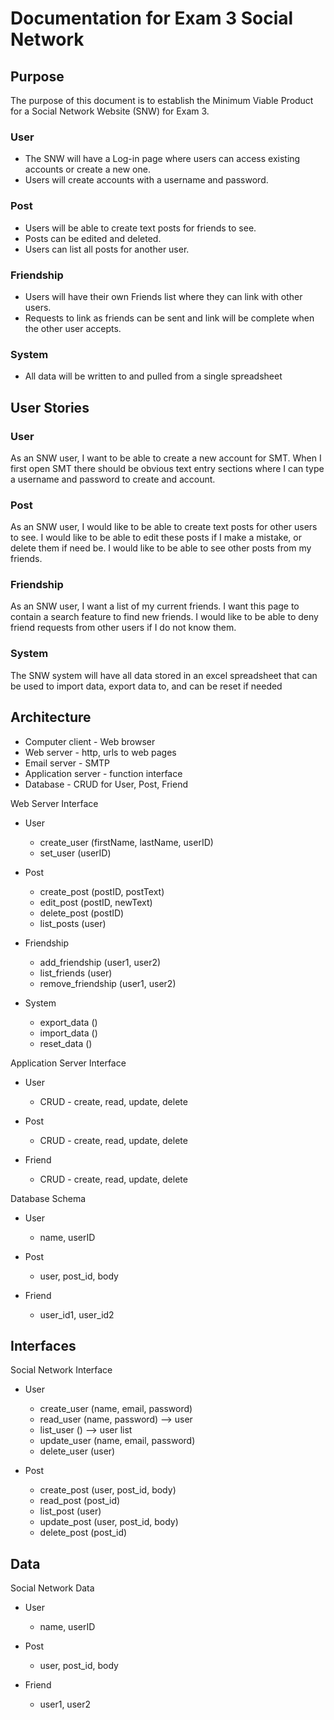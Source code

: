 # Documentation for Exam 3 Social Network

## Purpose

The purpose of this document is to establish the Minimum Viable Product for a Social Network Website (SNW) for Exam 3.

### User
*	The SNW will have a Log-in page where users can access existing accounts or create a new one.
*	Users will create accounts with a username and password.

### Post
*	Users will be able to create text posts for friends to see.
*	Posts can be edited and deleted.
* Users can list all posts for another user.

### Friendship
*	Users will have their own Friends list where they can link with other users.
*	Requests to link as friends can be sent and link will be complete when the other user accepts.

### System
* All data will be written to and pulled from a single spreadsheet


## User Stories

### User

As an SNW user, I want to be able to create a new account for SMT. When I first open SMT there should be obvious text entry sections where I can type a username and password to create and account.

### Post

As an SNW user, I would like to be able to create text posts for other users to see. I would like to be able to edit these posts if I make a mistake, or delete them if need be. I would like to be able to see other posts from my friends.

### Friendship

As an SNW user, I want a list of my current friends. I want this page to contain a search feature to find new friends. I would like to be able to deny friend requests from other users if I do not know them.

### System

The SNW system will have all data stored in an excel spreadsheet that can be used to import data, export data to, and can be reset if needed

## Architecture


* Computer client - Web browser
* Web server - http, urls to web pages
* Email server - SMTP
* Application server - function interface
* Database - CRUD for User, Post, Friend


Web Server Interface

* User
  * create_user (firstName, lastName, userID)
  * set_user (userID)

* Post
  * create_post (postID, postText)
  * edit_post (postID, newText)
  * delete_post (postID)
  * list_posts (user)
  
* Friendship
  * add_friendship (user1, user2)
  * list_friends (user)
  * remove_friendship (user1, user2)
  
* System
  * export_data ()
  * import_data ()
  * reset_data ()

Application Server Interface


* User

	* CRUD - create, read, update, delete
* Post

	* CRUD - create, read, update, delete
* Friend

	* CRUD - create, read, update, delete


Database Schema


* User

	* name, userID
* Post

	* user, post_id, body
* Friend

	* user_id1, user_id2



## Interfaces

Social Network Interface


* User

	* create_user (name, email, password)
	* read_user (name, password) --> user
	* list_user () --> user list
	* update_user (name, email, password)
	* delete_user (user)



* Post

	* create_post (user, post_id, body)
	* read_post (post_id)
	* list_post (user)
	* update_post (user, post_id, body)
	* delete_post (post_id)



## Data

Social Network Data


* User

	* name, userID
* Post

	* user, post_id, body
* Friend

	* user1, user2

